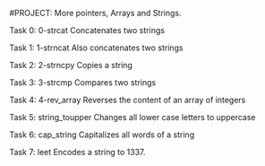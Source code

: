 #PROJECT: More pointers, Arrays and Strings.

Task 0: 0-strcat
Concatenates two strings

Task 1: 1-strncat
Also concatenates two strings

Task 2: 2-strncpy
Copies a string

Task 3: 3-strcmp
Compares two strings

Task 4: 4-rev_array
Reverses the content of an array of integers

Task 5: string_toupper
Changes all lower case letters to uppercase

Task 6: cap_string
Capitalizes all words of a string

Task 7: leet
Encodes a string to 1337.
